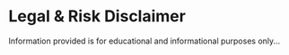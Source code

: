 # Legal & Risk Disclaimer

Information provided is for educational and informational purposes only...